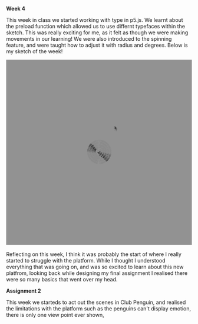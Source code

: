 **Week 4**

This week in class we started working with type in p5.js. We learnt about the preload function which allowed us to use differnt typefaces within the sketch. This was really exciting for me, as it felt as though we were making movements in our learning! We were also introduced to the spinning feature, and were taught how to adjust it with radius and degrees. Below is my sketch of the week!

![](scallywags.gif)

Reflecting on this week, I think it was probably the start of where I really started to struggle with the platform. While I thought I understood everything that was going on, and was so excited to learn about this new platfrom, looking back while designing my final assignment I realised there were so many basics that went over my head. 

**Assignment 2**

This week we starteds to act out the scenes in Club Penguin, and realised the limitations with the platform such as the penguins can't display emotion, there is only one view point ever shown, 
